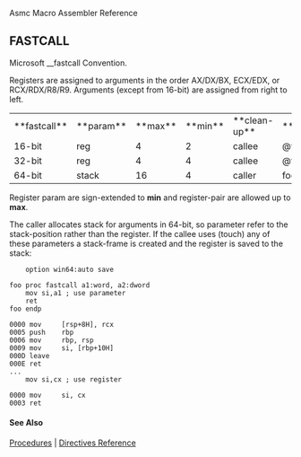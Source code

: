 Asmc Macro Assembler Reference

## FASTCALL

Microsoft \_\_fastcall Convention.

Registers are assigned to arguments in the order AX/DX/BX, ECX/EDX, or RCX/RDX/R8/R9. Arguments (except from 16-bit) are assigned from right to left.

<table>
<tr><td>**fastcall**</td><td>**param**</td><td>**max**</td><td>**min**</td><td>**clean-up**</td><td>**mangle**</td></tr>
<tr><td>16-bit</td><td>reg</td><td>4</td><td>2</td><td>callee</td><td>@foo@n</td></tr>
<tr><td>32-bit</td><td>reg</td><td>4</td><td>4</td><td>callee</td><td>@foo@n</td></tr>
<tr><td>64-bit</td><td>stack</td><td>16</td><td>4</td><td>caller</td><td>foo</td></tr>
</table>

Register param are sign-extended to **min** and register-pair are allowed up to **max**.

The caller allocates stack for arguments in 64-bit, so parameter refer to the stack-position rather than the register. If the callee uses (touch) any of these parameters a stack-frame is created and the register is saved to the stack:
```
    option win64:auto save

foo proc fastcall a1:word, a2:dword
    mov si,a1 ; use parameter
    ret
foo endp

0000 mov     [rsp+8H], rcx
0005 push    rbp
0006 mov     rbp, rsp
0009 mov     si, [rbp+10H]
000D leave
000E ret
...
    mov si,cx ; use register

0000 mov     si, cx
0003 ret
```

#### See Also

[Procedures](procedures.md) | [Directives Reference](readme.md)
